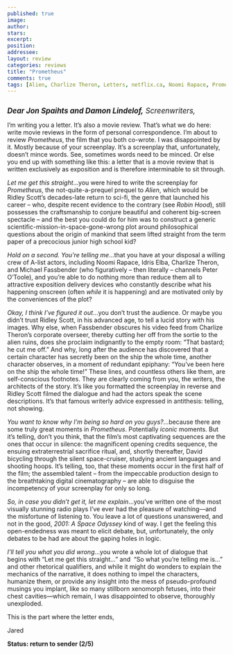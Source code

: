 ```yaml
---
published: true
image:
author: 
stars: 
excerpt: 
position: 
addressee: 
layout: review
categories: reviews
title: "Prometheus"
comments: true
tags: [Alien, Charlize Theron, Letters, netflix.ca, Noomi Rapace, Prometheus, Ridely Scott]
---
```

<div><p><span class="full-image-block ssNonEditable"><span><a href="/letters/2012/6/12/prometheus.html"><img src="http://static.squarespace.com/static/5005f6bcc4aa41161b33e89e/5329cf1fe4b07c068ebf74de/5329cf1fe4b07c068ebf7595/1339507517403/prometheus.jpg" alt="" /></a></span></span></p>
<p><em style="font-size:120%;"><strong>Dear Jon Spaihts and Damon Lindelof,</strong> Screenwriters,</em></p>
<p>I&rsquo;m writing you a letter. It&rsquo;s also a movie review. That&rsquo;s what we do here: write movie reviews in the form of personal correspondence. I&rsquo;m about to review <em>Prometheus</em>, the film that you both co-wrote. I was disappointed by it. Mostly because of your screenplay. It&rsquo;s a screenplay that, unfortunately, doesn&rsquo;t mince words. See, sometimes words need to be minced. Or else you end up with something like this: a letter that is a movie review that is written exclusively as exposition and is therefore interminable to sit through.</p>
<p><em>Let me get this straight</em>&hellip;you were hired to write the screenplay for <em>Prometheus</em>, the not-quite-a-prequel prequel to <em>Alien</em>, which would be Ridley Scott&rsquo;s decades-late return to sci-fi, the genre that launched his career &ndash; who, despite recent evidence to the contrary (see <em>Robin Hood</em>), still possesses the craftsmanship to conjure beautiful and coherent big-screen spectacle &ndash; and the best you could do for him was to construct a generic scientific-mission-in-space-gone-wrong plot around philosophical questions about the origin of mankind that seem lifted straight from the term paper of a precocious junior high school kid?</p>
<p><em>Hold on a second. You&rsquo;re telling me</em>&hellip;that you have at your disposal a willing crew of A-list actors, including Noomi Rapace, Idris Elba, Charlize Theron, and Michael Fassbender (who figuratively &ndash; then literally &ndash; channels Peter O&rsquo;Toole), and you&rsquo;re able to do nothing more than reduce them all to attractive exposition delivery devices who constantly describe what his happening onscreen (often <em>while</em> it is happening) and are motivated only by the conveniences of the plot?</p>
<p><em>Okay, I think I&rsquo;ve figured it out</em>&hellip;you don&rsquo;t trust the audience. Or maybe you didn&rsquo;t trust Ridley Scott, in his advanced age, to tell a lucid story with his images. Why else, when Fassbender obscures his video feed from Charlize Theron&rsquo;s corporate overseer, thereby cutting her off from the sortie to the alien ruins, does she proclaim indignantly to the empty room: &ldquo;That bastard; he cut me off.&rdquo; And why, long after the audience has discovered that a certain character has secretly been on the ship the whole time, another character observes, in a moment of redundant epiphany: &ldquo;You&rsquo;ve been here on the ship the whole time!&rdquo; These lines, and countless others like them, are self-conscious footnotes. They are clearly coming from you, the writers, the architects of the story. It&rsquo;s like you formatted the screenplay in reverse and Ridley Scott filmed the dialogue and had the actors speak the scene descriptions. It&rsquo;s that famous writerly advice expressed in antithesis: telling, not showing.</p>
<p><em>You want to know why I&rsquo;m being so hard on you guys?</em>&hellip;because there are some truly great moments in <em>Prometheus</em>. Potentially <em>iconic</em> moments. But it&rsquo;s telling, don&rsquo;t you think, that the film&rsquo;s most captivating sequences are the ones that occur in silence: the magnificent opening credits sequence, the ensuing extraterrestrial sacrifice ritual, and, shortly thereafter, David bicycling through the silent space-cruiser, studying ancient languages and shooting hoops. It&rsquo;s telling, too, that these moments occur in the first half of the film; the assembled talent &ndash; from the impeccable production design to the breathtaking digital cinematography &ndash; are able to disguise the incompetency of your screenplay for only so long.</p>
<p><em>So, in case you didn&rsquo;t get it, let me explain</em>&hellip;you&rsquo;ve written one of the most visually stunning radio plays I&rsquo;ve ever had the pleasure of watching&mdash;and the misfortune of listening to. You leave a lot of questions unanswered, and not in the good, <em>2001: A Space Odyssey</em> kind of way. I get the feeling this open-endedness was meant to elicit debate, but, unfortunately, the only debates to be had are about the gaping holes in logic.</p>
<p><em>I&rsquo;ll tell you what you did wrong</em>&hellip;you wrote a whole lot of dialogue that begins with &ldquo;Let me get this straight&hellip;&rdquo; and&nbsp; &ldquo;So what you&rsquo;re telling me is&hellip;&rdquo; and other rhetorical qualifiers, and while it might do wonders to explain the mechanics of the narrative, it does nothing to impel the characters, humanize them, or provide any insight into the mess of pseudo-profound musings you implant, like so many stillborn xenomorph fetuses, into their chest cavities&mdash;which remain, I was disappointed to observe, thoroughly unexploded.&nbsp;</p>
<p>This is the part where the letter ends,</p>
<p>Jared</p>
<p><strong>Status: return to sender (2/5)</strong></p></div>
